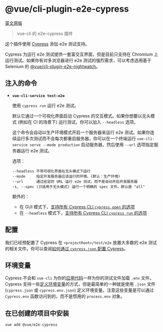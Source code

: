 # @vue/cli-plugin-e2e-cypress

[英文原版](https://github.com/vuejs/vue-cli/tree/dev/packages/\@vue/cli-plugin-e2e-cypress/README.md)

> vue-cli 的 e2e-cypress 插件

这个插件使用 [Cypress](https://www.cypress.io/) 添加 e2e 测试支持。

Cypress 为运行 e2e 测试提供一套富交互界面，但是目前只支持在 Chromium 上运行测试。如果你有对多浏览器进行 e2e 测试的强烈需求，可以考虑选用基于 Selenium 的 [@vue/cli-plugin-e2e-nightwatch](../vue-cli-plugin-e2e-nightwatch/README.md)。

## 注入的命令

- **`vue-cli-service test:e2e`**

  使用 `cypress run` 运行 e2e 测试。

  默认它通过一个可视化界面启动 Cypress 的交互模式。如果你想要以无头模式 (例如在 CI 的场景下) 运行测试，你可以加入 `--headless` 选项。

  这个命令会自动以生产环境模式开启一个服务器来运行 e2e 测试。如果你连续运行多次测试而不会每次都重启服务器，你可以在一个终端运行 `vue-cli-service serve --mode production` 启动服务器，然后使用 `--url` 选项指定服务器运行 e2e 测试。

  选项：

  ```
  --headless 不带可视化界面在无头模式下运行
  --mode     指定开发服务器应该运行的环境。(默认：生产环境)
  --url      通过给定的 URL 运行 e2e 测试，而不是自动开启开发服务器
  -s, --spec (只适用于无头模式) 运行一个明确的 spec 文件。默认是 "all"
  ```

  额外的：

  - 在 GUI 模式下，[支持所有 Cypress CLI `cypress open` 的选项](https://docs.cypress.io/guides/guides/command-line.html#cypress-open)
  - 在 `--headless` 模式下，[支持所有 Cypress CLI `cypress run` 的选项](https://docs.cypress.io/guides/guides/command-line.html#cypress-run)

## 配置

我们已经预配置了 Cypress 在 `<projectRoot>/test/e2e` 放置大多数的 e2e 测试的相关文件。你可以查阅[如何通过 `cypress.json` 配置 Cypress](https://docs.cypress.io/guides/references/configuration.html#Options)。

## 环境变量

Cypress 不会和 `vue-cli` 为你的[应用代码](https://cli.vuejs.org/zh/guide/mode-and-env.html#在客户端侧代码中使用环境变量)一样为你的测试文件加载 `.env` 文件。Cypress 支持一些[定义环境变量](https://docs.cypress.io/guides/guides/environment-variables.html#)的方式，但是最简单的一种就是使用 `.json` 文件 (`cypress.json` 或 `cypress.env.json`) 定义环境变量。注意这些变量是可以通过 `Cypress.env` 函数访问到的，而不是惯用的 `process.env` 对象。

## 在已创建的项目中安装

``` sh
vue add @vue/e2e-cypress
```
